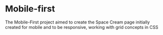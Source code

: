 
# Mobile-first

The Mobile-First project aimed to create the Space Cream page initially created for mobile and to be responsive, working with grid concepts in CSS